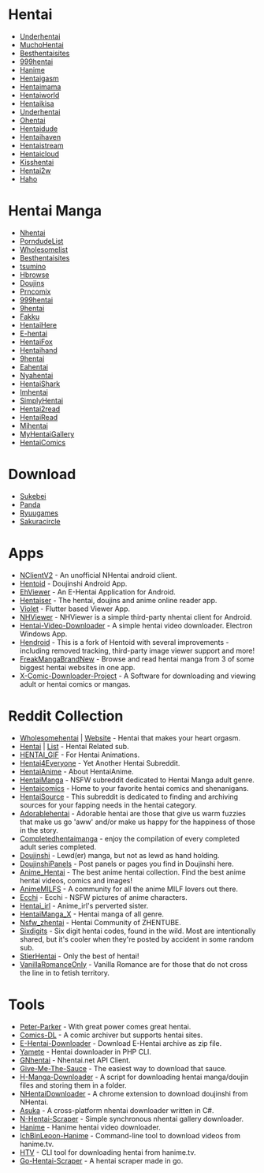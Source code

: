 # Hentai 

* [Underhentai](https://www.underhentai.net/)
* [MuchoHentai](https://MuchoHentai.com)
* [Besthentaisites](https://besthentaisites.github.io/)
* [999hentai](https://999hentai.com/hentai-anime)
* [Hanime](https://Hanime.tv)
* [Hentaigasm](https://hentaigasm.com)
* [Hentaimama](https://hentaimama.com/)
* [Hentaiworld](https://hentaiworld.tv/)
* [Hentaikisa](https://hentaikisa.com)
* [Underhentai](https://underhentai.net)
* [Ohentai](https://ohentai.org)
* [Hentaidude](https://hentaidude.com/)
* [Hentaihaven](https://hentaihaven.red/)
* [Hentaistream](https://hentaistream.moe/)
* [Hentaicloud](https://www.hentaicloud.com/)
* [Kisshentai](https://kisshentai.net/)
* [Hentai2w](https://hentai2w.com/)
* [Haho](https://haho.moe/)

# Hentai Manga

* [Nhentai](https://nhentai.net)
* [PorndudeList](https://theporndude.com/hentai-manga-sites)
* [Wholesomelist](https://wholesomelist.com/)
* [Besthentaisites](https://besthentaisites.github.io/)
* [tsumino](https://tsumino.com)
* [Hbrowse](https://hbrowse.com/)
* [Doujins](https://doujins.com/)
* [Prncomix](https://prncomix.com/)
* [999hentai](https://999hentai.com/hentai-manga)
* [9hentai](https://9hentai.com/)
* [Fakku](https://fakku.net/)
* [HentaiHere](https://hentaihere.com/)
* [E-hentai](https://e-hentai.org/)
* [HentaiFox](https://hentaifox.com/)
* [Hentaihand](https://hentaihand.com/en/)
* [9hentai](https://9hentai.to/)
* [Eahentai](https://eahentai.com/)
* [Nyahentai](https://nyahentai.com/)
* [HentaiShark](https://www.hentaishark.com/)
* [Imhentai](https://imhentai.xxx/)
* [SimplyHentai](https://simplyhentai.org/)
* [Hentai2read](https://hentai2read.com/)
* [HentaiRead](https://hentairead.com/)
* [Mihentai](https://mihentai.com/)
* [MyHentaiGallery](https://myhentaigallery.com/)
* [HentaiComics](https://myhentaicomics.com/)

# Download

* [Sukebei](https://sukebei.nyaa.si/)
* [Panda](https://panda.chaika.moe/)
* [Ryuugames](https://ryuugames.com/)
* [Sakuracircle](https://sakuracircle.com/)

# Apps

* [NClientV2](https://github.com/Dar9586/NClientV2) - An unofficial NHentai android client.
* [Hentoid](https://github.com/avluis/Hentoid) - Doujinshi Android App.
* [EhViewer](https://gitlab.com/NekoInverter/EhViewer) - An E-Hentai Application for Android.
* [Hentaiser](https://hentaiser.com) - The hentai, doujins and anime online reader app.
* [Violet](https://github.com/project-violet/violet) - Flutter based Viewer App.
* [NHViewer](https://github.com/ttdyce/NHentai-NHViewer) - NHViewer is a simple third-party nhentai client for Android.
* [Hentai-Video-Downloader](https://github.com/Zebraslive/basic-hentai-video-downloader) - A simple hentai video downloader. Electron Windows App.
* [Hendroid](https://github.com/Nonononoki/Hendroid) - This is a fork of Hentoid with several improvements - including removed tracking, third-party image viewer support and more!
* [FreakMangaBrandNew](https://github.com/Abealkindy/FreakMangaBrandNew) - Browse and read hentai manga from 3 of some biggest hentai websites in one app.
* [X-Comic-Downloader-Project](https://github.com/RealLowMaster/X-Comic-Downloader-Project) - A Software for downloading and viewing adult or hentai comics or mangas.

# Reddit Collection

* [Wholesomehentai](https://www.reddit.com/r/wholesomehentai) | [Website](https://wholesomelist.com/) - Hentai that makes your heart orgasm.
* [Hentai](https://www.reddit.com/r/hentai) | [List](https://reddit.com/r/hentai/w/hentai_subreddits) - Hentai Related sub.
* [HENTAI_GIF](https://www.reddit.com/r/HENTAI_GIF) - For Hentai Animations.
* [Hentai4Everyone](https://www.reddit.com/r/Hentai4Everyone) - Yet Another Hentai Subreddit.
* [HentaiAnime](https://www.reddit.com/r/HentaiAnime) - About HentaiAnime.
* [HentaiManga](https://www.reddit.com/r/HentaiManga) - NSFW subreddit dedicated to Hentai Manga adult genre.
* [Hentaicomics](https://www.reddit.com/r/hentaicomics) - Home to your favorite hentai comics and shenanigans.
* [HentaiSource](https://www.reddit.com/r/HentaiSource) - This subreddit is dedicated to finding and archiving sources for your fapping needs in the hentai category.
* [Adorablehentai](https://www.reddit.com/r/adorablehentai) - Adorable hentai are those that give us warm fuzzies that make us go 'aww' and/or make us happy for the happiness of those in the story.
* [Completedhentaimanga](https://www.reddit.com/r/Completedhentaimanga) - enjoy the compilation of every completed adult series completed.
* [Doujinshi](https://www.reddit.com/r/doujinshi) - Lewd(er) manga, but not as lewd as hand holding.
* [DoujinshiPanels](https://www.reddit.com/r/DoujinshiPanels) - Post panels or pages you find in Doujinshi here.
* [Anime_Hentai](https://www.reddit.com/r/anime_hentai) - The best anime hentai collection. Find the best anime hentai videos, comics and images!
* [AnimeMILFS](https://www.reddit.com/r/AnimeMILFS) - A community for all the anime MILF lovers out there.
* [Ecchi](https://www.reddit.com/r/ecchi) - Ecchi - NSFW pictures of anime characters.
* [Hentai_irl](https://www.reddit.com/r/hentai_irl) - Anime_irl's perverted sister.
* [HentaiManga_X](https://www.reddit.com/r/hentaiManga_X) - Hentai manga of all genre.
* [Nsfw_zhentai](https://www.reddit.com/r/nsfw_zhentai) - Hentai Community of ZHENTUBE.
* [Sixdigits](https://www.reddit.com/r/sixdigits) - Six digit hentai codes, found in the wild. Most are intentionally shared, but it's cooler when they're posted by accident in some random sub.
* [StierHentai](https://www.reddit.com/r/StierHentai) - Only the best of hentai!
* [VanillaRomanceOnly](https://www.reddit.com/r/VanillaRomanceOnly) - Vanilla Romance are for those that do not cross the line in to fetish territory.

# Tools

* [Peter-Parker](https://github.com/ChingChang9/peter-parker) - With great power comes great hentai.
* [Comics-DL](https://github.com/The-Eye-Team/Comics-DL) - A comic archiver but supports hentai sites.
* [E-Hentai-Downloader](https://github.com/ccloli/E-Hentai-Downloader) - Download E-Hentai archive as zip file.
* [Yamete](https://github.com/jaymoulin/yamete) - Hentai downloader in PHP CLI.
* [GNhentai](https://github.com/tdakkota/gnhentai) - Nhentai.net API Client.
* [Give-Me-The-Sauce](https://github.com/on33s4m4/Give-Me-The-Sauce) - The easiest way to download that sauce.
* [H-Manga-Downloader](https://github.com/AmbitionlessFr1end/h-manga-downloader) - A script for downloading hentai manga/doujin files and storing them in a folder.
* [NHentaiDownloader](https://github.com/Xwilarg/NHentaiDownloader) - A chrome extension to download doujinshi from NHentai.
* [Asuka](https://github.com/aikoofujimotoo/asuka) - A cross-platform nhentai downloader written in C#.
* [N-Hentai-Scraper](https://github.com/SoloSynth1/n-hentai-scraper) - Simple synchronous nhentai gallery downloader.
* [Hanime](https://github.com/lilacre/hanime) - Hanime hentai video downloader.
* [IchBinLeoon-Hanime](https://github.com/IchBinLeoon/hanime) - Command-line tool to download videos from hanime.tv.
* [HTV](https://github.com/rxqv/htv) - CLI tool for downloading hentai from hanime.tv.
* [Go-Hentai-Scraper](https://github.com/gan-of-culture/go-hentai-scraper) - A hentai scraper made in go.
